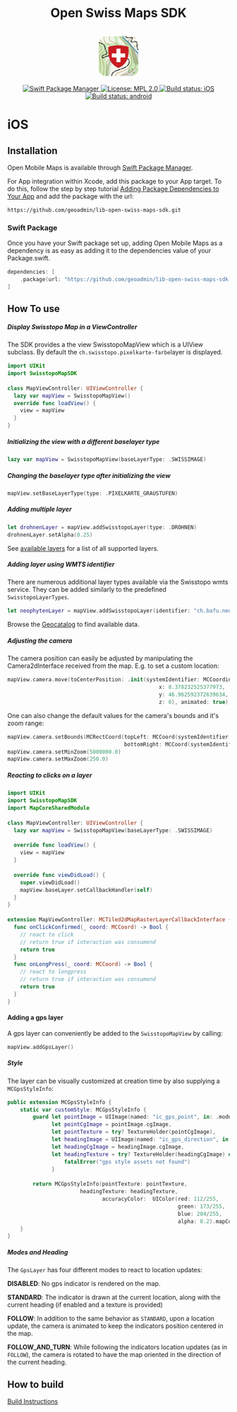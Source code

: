 <h1 align="center">Open Swiss Maps SDK</h1>

<br />

<div align="center">
  <img width="90" height="90" src="../logo.png" />
<br />
<br />
</div>

<div align="center">
    <!-- SPM -->
    <a href="https://github.com/apple/swift-package-manager">
      <img alt="Swift Package Manager"
      src="https://img.shields.io/badge/SPM-%E2%9C%93-brightgreen.svg?style=flat">
    </a>
    <!-- License -->
    <a href="https://github.com/openmobilemaps/maps-core/blob/master/LICENSE">
      <img alt="License: MPL 2.0"
      src="https://img.shields.io/badge/License-MPL%202.0-brightgreen.svg">
    </a>
    <!-- iOS Build -->
    <a href="https://github.com/geoadmin/lib-open-swiss-maps-sdk/actions/workflows/ios.yml">
      <img alt="Build status: iOS"
      src="https://github.com/geoadmin/lib-open-swiss-maps-sdk/actions/workflows/ios.yml/badge.svg">
    </a>
    <!-- android Build -->
    <a href="https://github.com/geoadmin/lib-open-swiss-maps-sdk/actions/workflows/android.yml">
      <img alt="Build status: android"
      src="https://github.com/geoadmin/lib-open-swiss-maps-sdk/actions/workflows/android.yml/badge.svg">
    </a>
</div>

# iOS

## Installation

Open Mobile Maps is available through [Swift Package Manager](https://swift.org/package-manager/).

For App integration within Xcode, add this package to your App target. To do this, follow the step by step tutorial [Adding Package Dependencies to Your App](https://developer.apple.com/documentation/xcode/adding_package_dependencies_to_your_app) and add the package with the url:
```
https://github.com/geoadmin/lib-open-swiss-maps-sdk.git
```

### Swift Package

Once you have your Swift package set up, adding Open Mobile Maps as a dependency is as easy as adding it to the dependencies value of your Package.swift.

```swift
dependencies: [
    .package(url: "https://github.com/geoadmin/lib-open-swiss-maps-sdk.git", .upToNextMajor(from: "2.0.4"))
]
```

## How To use

##### Display Swisstopo Map in a ViewController

The SDK provides a the view SwisstopoMapView which is a UIView subclass. By default the `ch.swisstopo.pixelkarte-farbe`layer is displayed.

```swift
import UIKit
import SwisstopoMapSDK

class MapViewController: UIViewController {
  lazy var mapView = SwisstopoMapView()
  override func loadView() {
    view = mapView
  }
}
```

##### Initializing the view with a different baselayer type

```swift
lazy var mapView = SwisstopoMapView(baseLayerType: .SWISSIMAGE)
```

##### Changing the baselayer type after initializing the view

```swift
mapView.setBaseLayerType(type: .PIXELKARTE_GRAUSTUFEN)
```

##### Adding multiple layer 

```swift
let drohnenLayer = mapView.addSwisstopoLayer(type: .DROHNEN)
drohnenLayer.setAlpha(0.25)
```

See [available layers](../AVAILABLE_LAYERS.md) for a list of all supported layers.

##### Adding layer using WMTS identifier

There are numerous additional layer types available via the Swisstopo wmts service. They can be added similarly to the predefined `SwisstopoLayerTypes`.

```swift
let neophytenLayer = mapView.addSwisstopoLayer(identifier: "ch.bafu.neophyten-haargurke")
```

Browse the [Geocatalog](https://map.geo.admin.ch) to find available data.

##### Adjusting the camera

The camera position can easily be adjusted by manipulating the Camera2dInterface received from the map. E.g. to set a custom location:

```swift
mapView.camera.move(toCenterPosition: .init(systemIdentifier: MCCoordinateSystemIdentifiers.epsg4326(),
                                                x: 8.378232525377973,
                                                y: 46.962592372639634,
                                                z: 0), animated: true)
```

One can also change the default values for the camera's bounds and it's zoom range:

```swift 
mapView.camera.setBounds(MCRectCoord(topLeft: MCCoord(systemIdentifier: MCCoordinateSystemIdentifiers.epsg2056(), x: 2485071.58, y: 1299941.79, z: 0.0),
                                     bottomRight: MCCoord(systemIdentifier: MCCoordinateSystemIdentifiers.epsg2056(), x: 2828515.82, y: 1075346.31, z: 0.0)))
mapView.camera.setMinZoom(5000000.0)
mapView.camera.setMaxZoom(250.0)
```

##### Reacting to clicks on a layer

```swift
import UIKit
import SwisstopoMapSDK
import MapCoreSharedModule

class MapViewController: UIViewController {
  lazy var mapView = SwisstopoMapView(baseLayerType: .SWISSIMAGE)
  
  override func loadView() {
    view = mapView
  }
  
  override func viewDidLoad() {
    super.viewDidLoad()
    mapView.baseLayer.setCallbackHandler(self)
  }
}

extension MapViewController: MCTiled2dMapRasterLayerCallbackInterface {
  func onClickConfirmed(_ coord: MCCoord) -> Bool {
    // react to click
    // return true if interaction was consumend
    return true
  }
  func onLongPress(_ coord: MCCoord) -> Bool {
    // react to longpress
    // return true if interaction was consumend
    return true
  }
}
```

#### Adding a gps layer

A gps layer can conveniently be added to the `SwisstopoMapView` by calling:
```swift
mapView.addGpsLayer()
```

##### Style

The layer can be visually customized at creation time by also supplying a `MCGpsStyleInfo`:
```swift
public extension MCGpsStyleInfo {
    static var customStyle: MCGpsStyleInfo {
        guard let pointImage = UIImage(named: "ic_gps_point", in: .module, compatibleWith: nil),
              let pointCgImage = pointImage.cgImage,
              let pointTexture = try? TextureHolder(pointCgImage),
              let headingImage = UIImage(named: "ic_gps_direction", in: .module, compatibleWith: nil),
              let headingCgImage = headingImage.cgImage,
              let headingTexture = try? TextureHolder(headingCgImage) else {
                  fatalError("gps style assets not found")
              }

        return MCGpsStyleInfo(pointTexture: pointTexture,
                       headingTexture: headingTexture,
                              accuracyColor:  UIColor(red: 112/255,
                                                      green: 173/255,
                                                      blue: 204/255,
                                                      alpha: 0.2).mapCoreColor)
    }
}
```

##### Modes and Heading

The `GpsLayer` has four different modes to react to location updates:

**DISABLED**: No gps indicator is rendered on the map.

**STANDARD**: The indicator is drawn  at the current location, along with the current heading (if enabled and a texture is provided)

**FOLLOW**: In addition to the same behavior as `STANDARD`, upon a location update, the camera is animated to keep the indicators position centered in the map.

**FOLLOW_AND_TURN**: While following the indicators location updates (as in `FOLLOW`), the camera is rotated to have the map oriented in the direction of the current heading.


## How to build
[Build Instructions](docs/install_readme.md)
